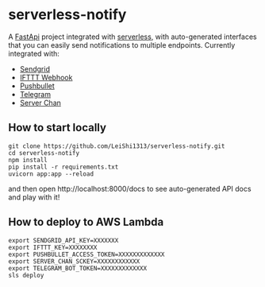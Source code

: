 # serverless-notify

A [FastApi](https://fastapi.tiangolo.com/) project integrated with [serverless](https://www.serverless.com/), with auto-generated interfaces that you can easily send notifications to multiple endpoints. Currently integrated with:
- [Sendgrid](https://sendgrid.com)
- [IFTTT Webhook](https://ifttt.com/maker_webhooks)
- [Pushbullet](https://docs.pushbullet.com/#push)
- [Telegram](https://core.telegram.org/bots)
- [Server Chan](http://sc.ftqq.com/)

## How to start locally

```shell
git clone https://github.com/LeiShi1313/serverless-notify.git
cd serverless-notify
npm install
pip install -r requirements.txt
uvicorn app:app --reload
```

and then open http://localhost:8000/docs to see auto-generated API docs and play with it!

## How to deploy to AWS Lambda

```shell
export SENDGRID_API_KEY=XXXXXXX
export IFTTT_KEY=XXXXXXXX
export PUSHBULLET_ACCESS_TOKEN=XXXXXXXXXXXXX
export SERVER_CHAN_SCKEY=XXXXXXXXXXXX
export TELEGRAM_BOT_TOKEN=XXXXXXXXXXXXX
sls deploy
```

